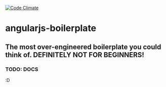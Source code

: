 [![Code Climate](https://codeclimate.com/github/annebione/angularjs-boilerplate/badges/gpa.svg)](https://codeclimate.com/github/annebione/angularjs-boilerplate)
# angularjs-boilerplate
## The most over-engineered boilerplate you could think of. DEFINITELY NOT FOR BEGINNERS!

### TODO: DOCS

:D

